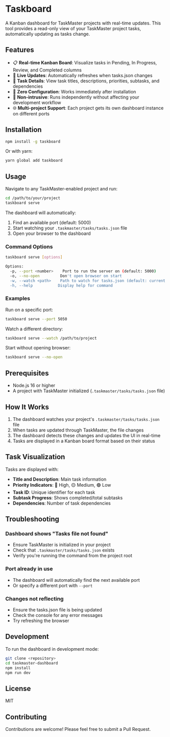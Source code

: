 # Taskboard

A Kanban dashboard for TaskMaster projects with real-time updates. This tool provides a read-only view of your TaskMaster project tasks, automatically updating as tasks change.

## Features

- 📋 **Real-time Kanban Board**: Visualize tasks in Pending, In Progress, Review, and Completed columns
- 🔄 **Live Updates**: Automatically refreshes when tasks.json changes
- 🎯 **Task Details**: View task titles, descriptions, priorities, subtasks, and dependencies
- 🚀 **Zero Configuration**: Works immediately after installation
- 🔌 **Non-intrusive**: Runs independently without affecting your development workflow
- 🌐 **Multi-project Support**: Each project gets its own dashboard instance on different ports

## Installation

```bash
npm install -g taskboard
```

Or with yarn:

```bash
yarn global add taskboard
```

## Usage

Navigate to any TaskMaster-enabled project and run:

```bash
cd /path/to/your/project
taskboard serve
```

The dashboard will automatically:
1. Find an available port (default: 5000)
2. Start watching your `.taskmaster/tasks/tasks.json` file
3. Open your browser to the dashboard

### Command Options

```bash
taskboard serve [options]

Options:
  -p, --port <number>    Port to run the server on (default: 5000)
  -o, --no-open         Don't open browser on start
  -w, --watch <path>    Path to watch for tasks.json (default: current directory)
  -h, --help           Display help for command
```

### Examples

Run on a specific port:
```bash
taskboard serve --port 5050
```

Watch a different directory:
```bash
taskboard serve --watch /path/to/project
```

Start without opening browser:
```bash
taskboard serve --no-open
```

## Prerequisites

- Node.js 16 or higher
- A project with TaskMaster initialized (`.taskmaster/tasks/tasks.json` file)

## How It Works

1. The dashboard watches your project's `.taskmaster/tasks/tasks.json` file
2. When tasks are updated through TaskMaster, the file changes
3. The dashboard detects these changes and updates the UI in real-time
4. Tasks are displayed in a Kanban board format based on their status

## Task Visualization

Tasks are displayed with:
- **Title and Description**: Main task information
- **Priority Indicators**: 🔴 High, 🟡 Medium, 🟢 Low
- **Task ID**: Unique identifier for each task
- **Subtask Progress**: Shows completed/total subtasks
- **Dependencies**: Number of task dependencies

## Troubleshooting

### Dashboard shows "Tasks file not found"
- Ensure TaskMaster is initialized in your project
- Check that `.taskmaster/tasks/tasks.json` exists
- Verify you're running the command from the project root

### Port already in use
- The dashboard will automatically find the next available port
- Or specify a different port with `--port`

### Changes not reflecting
- Ensure the tasks.json file is being updated
- Check the console for any error messages
- Try refreshing the browser

## Development

To run the dashboard in development mode:

```bash
git clone <repository>
cd taskmaster-dashboard
npm install
npm run dev
```

## License

MIT

## Contributing

Contributions are welcome! Please feel free to submit a Pull Request.